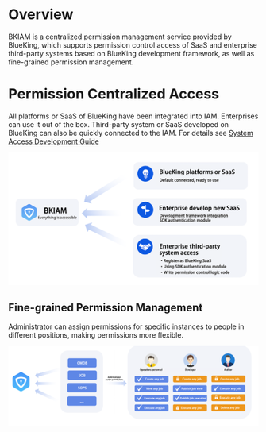  # Overview 

 BKIAM is a centralized permission management service provided by BlueKing, which supports permission control access of SaaS and enterprise third-party systems based on BlueKing development framework, as well as fine-grained permission management.
 # Permission Centralized Access

 All platforms or SaaS of BlueKing have been integrated into IAM. Enterprises can use it out of the box. Third-party system or SaaS developed on BlueKing can also be quickly connected to the IAM. For details see [System Access Development Guide](.././.././iam_dev_docs/QuickStart/01-Begin.md) 

 ![image-20201110095219983](README/image-20201110095219983.png) 

 ## Fine-grained Permission Management

 Administrator can assign permissions for specific instances to people in different positions, making permissions more flexible. 

 ![image-20201110095158988](README/image-20201110095158988.png) 